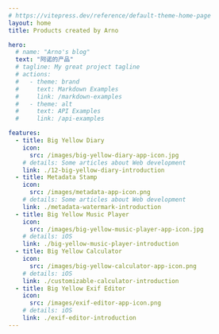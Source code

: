 ```yaml
---
# https://vitepress.dev/reference/default-theme-home-page
layout: home
title: Products created by Arno

hero:
  # name: "Arno's blog"
  text: "阿诺的产品"
  # tagline: My great project tagline
  # actions:
  #   - theme: brand
  #     text: Markdown Examples
  #     link: /markdown-examples
  #   - theme: alt
  #     text: API Examples
  #     link: /api-examples

features:
  - title: Big Yellow Diary
    icon:
      src: /images/big-yellow-diary-app-icon.jpg
    # details: Some articles about Web development
    link: ./12-big-yellow-diary-introduction
  - title: Metadata Stamp
    icon:
      src: /images/metadata-app-icon.png
    # details: Some articles about Web development
    link: ./metadata-watermark-introduction
  - title: Big Yellow Music Player
    icon:
      src: /images/big-yellow-music-player-app-icon.jpg
    # details: iOS
    link: ./big-yellow-music-player-introduction
  - title: Big Yellow Calculator
    icon:
      src: /images/big-yellow-calculator-app-icon.png
    # details: iOS
    link: ./customizable-calculator-introduction
  - title: Big Yellow Exif Editor
    icon:
      src: /images/exif-editor-app-icon.png
    # details: iOS
    link: ./exif-editor-introduction
---
```


